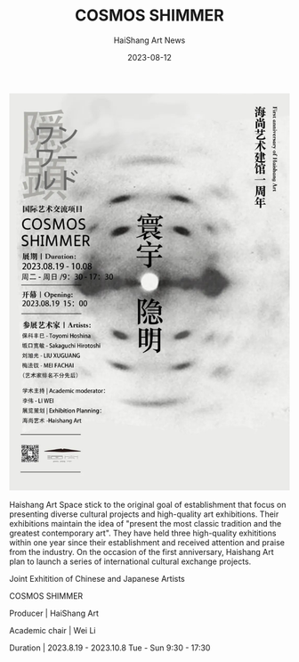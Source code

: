 ﻿---
layout: post
read_time: true
show_date: true
title: "COSMOS SHIMMER"
date: 2023-08-12
img: posts/2023081203/newsimage.jpg
tags: [Exhibition, News, Art]
category: Exhibition
author: HaiShang Art News
description: "HaiShang Art News|COSMOS SHIMMER"
---

![image](./assets/img/posts/2023081203/newsimage.jpg)

Haishang Art Space stick to the original goal of establishment that focus on presenting diverse cultural projects and high-quality art exhibitions. Their exhibitions maintain the idea of "present the most classic tradition and the greatest contemporary art". They have held three high-quality exhititions within one year since their establishment and received attention and praise from the industry. On the occasion of the first anniversary, Haishang Art plan to launch a series of international cultural exchange projects.

Joint Exhitition of Chinese and Japanese Artists

COSMOS SHIMMER 

Producer | HaiShang Art

Academic chair | Wei Li

Duration | 2023.8.19 - 2023.10.8 Tue - Sun 9:30 - 17:30
 
